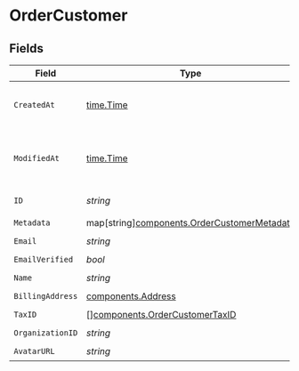 # OrderCustomer


## Fields

| Field                                                                                           | Type                                                                                            | Required                                                                                        | Description                                                                                     |
| ----------------------------------------------------------------------------------------------- | ----------------------------------------------------------------------------------------------- | ----------------------------------------------------------------------------------------------- | ----------------------------------------------------------------------------------------------- |
| `CreatedAt`                                                                                     | [time.Time](https://pkg.go.dev/time#Time)                                                       | :heavy_check_mark:                                                                              | Creation timestamp of the object.                                                               |
| `ModifiedAt`                                                                                    | [time.Time](https://pkg.go.dev/time#Time)                                                       | :heavy_check_mark:                                                                              | Last modification timestamp of the object.                                                      |
| `ID`                                                                                            | *string*                                                                                        | :heavy_check_mark:                                                                              | The ID of the object.                                                                           |
| `Metadata`                                                                                      | map[string][components.OrderCustomerMetadata](../../models/components/ordercustomermetadata.md) | :heavy_check_mark:                                                                              | N/A                                                                                             |
| `Email`                                                                                         | *string*                                                                                        | :heavy_check_mark:                                                                              | N/A                                                                                             |
| `EmailVerified`                                                                                 | *bool*                                                                                          | :heavy_check_mark:                                                                              | N/A                                                                                             |
| `Name`                                                                                          | *string*                                                                                        | :heavy_check_mark:                                                                              | N/A                                                                                             |
| `BillingAddress`                                                                                | [components.Address](../../models/components/address.md)                                        | :heavy_check_mark:                                                                              | N/A                                                                                             |
| `TaxID`                                                                                         | [][components.OrderCustomerTaxID](../../models/components/ordercustomertaxid.md)                | :heavy_check_mark:                                                                              | N/A                                                                                             |
| `OrganizationID`                                                                                | *string*                                                                                        | :heavy_check_mark:                                                                              | N/A                                                                                             |
| `AvatarURL`                                                                                     | *string*                                                                                        | :heavy_check_mark:                                                                              | N/A                                                                                             |